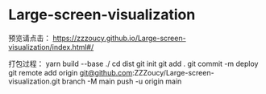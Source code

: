# Large-screen-visualization
预览请点击：
https://zzzoucy.github.io/Large-screen-visualization/index.html#/

打包过程：
yarn build --base ./
cd dist
git init
git add .
git commit -m deploy
git remote add origin git@github.com:ZZZoucy/Large-screen-visualization.git
branch -M main
push -u origin main
